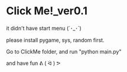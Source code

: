 # Click Me!_ver0.1

it didn't have start menu (´･_･`)

please install pygame, sys, random first.

Go to ClickMe folder, and run "python main.py"

and have fun ᕕ ( ᐛ ) ᕗ